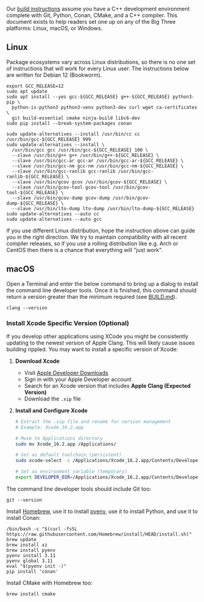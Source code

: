 Our [build instructions][BUILD.md] assume you have a C++ development
environment complete with Git, Python, Conan, CMake, and a C++ compiler.
This document exists to help readers set one up on any of the Big Three
platforms: Linux, macOS, or Windows.

[BUILD.md]: ../../BUILD.md


## Linux

Package ecosystems vary across Linux distributions,
so there is no one set of instructions that will work for every Linux user.
The instructions below are written for Debian 12 (Bookworm).

```
export GCC_RELEASE=12
sudo apt update
sudo apt install --yes gcc-${GCC_RELEASE} g++-${GCC_RELEASE} python3-pip \
  python-is-python3 python3-venv python3-dev curl wget ca-certificates \
  git build-essential cmake ninja-build libc6-dev
sudo pip install --break-system-packages conan

sudo update-alternatives --install /usr/bin/cc cc /usr/bin/gcc-${GCC_RELEASE} 999
sudo update-alternatives --install \
  /usr/bin/gcc gcc /usr/bin/gcc-${GCC_RELEASE} 100 \
  --slave /usr/bin/g++ g++ /usr/bin/g++-${GCC_RELEASE} \
  --slave /usr/bin/gcc-ar gcc-ar /usr/bin/gcc-ar-${GCC_RELEASE} \
  --slave /usr/bin/gcc-nm gcc-nm /usr/bin/gcc-nm-${GCC_RELEASE} \
  --slave /usr/bin/gcc-ranlib gcc-ranlib /usr/bin/gcc-ranlib-${GCC_RELEASE} \
  --slave /usr/bin/gcov gcov /usr/bin/gcov-${GCC_RELEASE} \
  --slave /usr/bin/gcov-tool gcov-tool /usr/bin/gcov-tool-${GCC_RELEASE} \
  --slave /usr/bin/gcov-dump gcov-dump /usr/bin/gcov-dump-${GCC_RELEASE} \
  --slave /usr/bin/lto-dump lto-dump /usr/bin/lto-dump-${GCC_RELEASE}
sudo update-alternatives --auto cc
sudo update-alternatives --auto gcc
```

If you use different Linux distribution, hope the instruction above can guide
you in the right direction. We try to maintain compatibility with all recent
compiler releases, so if you use a rolling distribution like e.g. Arch or CentOS
then there is a chance that everything will "just work".

## macOS

Open a Terminal and enter the below command to bring up a dialog to install
the command line developer tools.
Once it is finished, this command should return a version greater than the
minimum required (see [BUILD.md][]).

```
clang --version
```

### Install Xcode Specific Version (Optional)

If you develop other applications using XCode you might be consistently updating to the newest version of Apple Clang. 
This will likely cause issues building rippled. You may want to install a specific version of Xcode:

1. **Download Xcode**

   - Visit [Apple Developer Downloads](https://developer.apple.com/download/more/)
   - Sign in with your Apple Developer account
   - Search for an Xcode version that includes **Apple Clang (Expected Version)**
   - Download the `.xip` file

2. **Install and Configure Xcode**

   ```bash
   # Extract the .xip file and rename for version management
   # Example: Xcode_16.2.app

   # Move to Applications directory
   sudo mv Xcode_16.2.app /Applications/

   # Set as default toolchain (persistent)
   sudo xcode-select -s /Applications/Xcode_16.2.app/Contents/Developer

   # Set as environment variable (temporary)
   export DEVELOPER_DIR=/Applications/Xcode_16.2.app/Contents/Developer
   ```

The command line developer tools should include Git too:

```
git --version
```

Install [Homebrew][],
use it to install [pyenv][],
use it to install Python,
and use it to install Conan:

[Homebrew]: https://brew.sh/
[pyenv]: https://github.com/pyenv/pyenv

```
/bin/bash -c "$(curl -fsSL https://raw.githubusercontent.com/Homebrew/install/HEAD/install.sh)"
brew update
brew install xz
brew install pyenv
pyenv install 3.11
pyenv global 3.11
eval "$(pyenv init -)"
pip install 'conan'
```

Install CMake with Homebrew too:

```
brew install cmake
```
